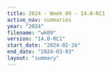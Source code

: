 ```yaml
---
title: 2024 - Week 09 - 14.0-RC1
active_nav: summaries
year: "2024"
filename: "wk09"
version: "14.0-RC1"
start_date: "2024-02-26"
end_date: "2024-03-03"
layout: "summary"
---
```

